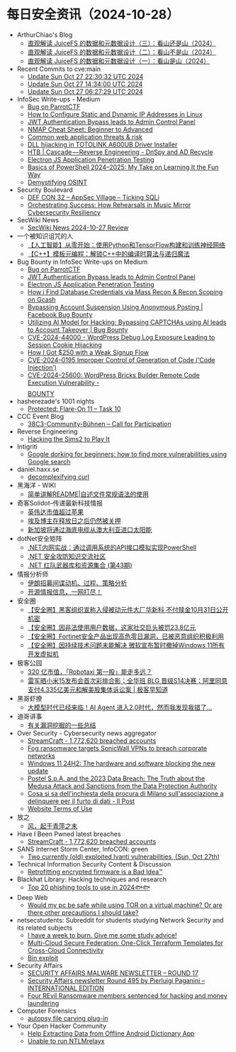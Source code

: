 # 每日安全资讯（2024-10-28）

- ArthurChiao's Blog
  - [直观解读 JuiceFS 的数据和元数据设计（三）：看山还是山（2024）](https://arthurchiao.github.io/blog/juicefs-data-metadata-design-illustrative-guide-3-zh/)
  - [直观解读 JuiceFS 的数据和元数据设计（二）：看山不是山（2024）](https://arthurchiao.github.io/blog/juicefs-data-metadata-design-illustrative-guide-2-zh/)
  - [直观解读 JuiceFS 的数据和元数据设计（一）：看山是山（2024）](https://arthurchiao.github.io/blog/juicefs-data-metadata-design-illustrative-guide-1-zh/)
- Recent Commits to cve:main
  - [Update Sun Oct 27 22:30:32 UTC 2024](https://github.com/trickest/cve/commit/16f2e5e8b236d13de5066077eac80e8c3241127e)
  - [Update Sun Oct 27 14:34:00 UTC 2024](https://github.com/trickest/cve/commit/ace793538bad872f6c491bc0561e1fbb4700e9ad)
  - [Update Sun Oct 27 06:27:29 UTC 2024](https://github.com/trickest/cve/commit/3a326a48fd35900d3216e51f088fe2efdd23832b)
- InfoSec Write-ups - Medium
  - [Bug on ParrotCTF](https://infosecwriteups.com/bug-on-parrotctf-e64424b0d043?source=rss----7b722bfd1b8d---4)
  - [How to Configure Static and Dynamic IP Addresses in Linux](https://infosecwriteups.com/how-to-configure-static-and-dynamic-ip-addresses-in-linux-a-step-by-step-guide-using-ifconfig-and-48551ce4bc45?source=rss----7b722bfd1b8d---4)
  - [JWT Authentication Bypass leads to Admin Control Panel](https://infosecwriteups.com/jwt-authentication-bypass-leads-to-admin-control-panel-dfa6efcdcbf5?source=rss----7b722bfd1b8d---4)
  - [NMAP Cheat Sheet: Beginner to Advanced](https://infosecwriteups.com/nmap-cheat-sheet-beginner-to-advanced-787b19a113f4?source=rss----7b722bfd1b8d---4)
  - [Common web application threats & risk](https://infosecwriteups.com/common-web-application-threats-risk-8d54b6a23acb?source=rss----7b722bfd1b8d---4)
  - [DLL hijacking in TOTOLINK A600UB Driver Installer](https://infosecwriteups.com/dll-hijacking-in-totolink-a600ub-driver-installer-13787c4d97b4?source=rss----7b722bfd1b8d---4)
  - [HTB | Cascade — Reverse Engineering - DnSpy and AD Recycle](https://infosecwriteups.com/htb-cascade-reverse-engineering-dnspy-and-ad-recycle-ecd045caca7d?source=rss----7b722bfd1b8d---4)
  - [Electron JS Application Penetration Testing](https://infosecwriteups.com/electron-js-application-penetration-testing-b0809af324f6?source=rss----7b722bfd1b8d---4)
  - [Basics of PowerShell 2024–2025: My Take on Learning It the Fun Way](https://infosecwriteups.com/basics-of-powershell-2024-2025-my-take-on-learning-it-the-fun-way-6566c908a8fb?source=rss----7b722bfd1b8d---4)
  - [Demystifying OSINT](https://infosecwriteups.com/demystifying-osint-e1c287b17e0c?source=rss----7b722bfd1b8d---4)
- Security Boulevard
  - [DEF CON 32 – AppSec Village – Ticking SQLi](https://securityboulevard.com/2024/10/def-con-32-appsec-village-ticking-sqli/)
  - [Orchestrating Success: How Rehearsals in Music Mirror Cybersecurity Resiliency](https://securityboulevard.com/2024/10/orchestrating-success-how-rehearsals-in-music-mirror-cybersecurity-resiliency/)
- SecWiki News
  - [SecWiki News 2024-10-27 Review](http://www.sec-wiki.com/?2024-10-27)
- 一个被知识诅咒的人
  - [【人工智能】从零开始：使用Python和TensorFlow构建和训练神经网络](https://blog.csdn.net/nokiaguy/article/details/143227561)
  - [【C++】模板元编程：解锁C++中的编译时算法与递归魔法](https://blog.csdn.net/nokiaguy/article/details/143227315)
- Bug Bounty in InfoSec Write-ups on Medium
  - [Bug on ParrotCTF](https://infosecwriteups.com/bug-on-parrotctf-e64424b0d043?source=rss----7b722bfd1b8d--bug_bounty)
  - [JWT Authentication Bypass leads to Admin Control Panel](https://infosecwriteups.com/jwt-authentication-bypass-leads-to-admin-control-panel-dfa6efcdcbf5?source=rss----7b722bfd1b8d--bug_bounty)
  - [Electron JS Application Penetration Testing](https://infosecwriteups.com/electron-js-application-penetration-testing-b0809af324f6?source=rss----7b722bfd1b8d--bug_bounty)
  - [How i Find Database Credentials via Mass Recon & Recon Scoping on Gcash](https://infosecwriteups.com/how-i-find-database-credentials-via-mass-recon-recon-scoping-on-gcash-f43a0dae3ec1?source=rss----7b722bfd1b8d--bug_bounty)
  - [Bypassing Account Suspension Using Anonymous Posting | Facebook Bug Bounty](https://infosecwriteups.com/bypassing-account-suspension-using-anonymous-posting-facebook-bug-bounty-b204433c98d1?source=rss----7b722bfd1b8d--bug_bounty)
  - [Utilizing AI Model for Hacking: Bypassing CAPTCHAs using AI leads to Account Takeover | Bug Bounty](https://infosecwriteups.com/utilizing-ai-model-for-hacking-bypassing-captchas-using-ai-leads-to-account-takeover-bug-bounty-028804b779a0?source=rss----7b722bfd1b8d--bug_bounty)
  - [CVE-2024-44000 - WordPress Debug Log Exposure Leading to Session Cookie Hijacking](https://infosecwriteups.com/cve-2024-44000-wordpress-debug-log-exposure-leading-to-session-cookie-hijacking-afcfada02c44?source=rss----7b722bfd1b8d--bug_bounty)
  - [How I Got $250 with a Weak Signup Flow](https://infosecwriteups.com/how-i-got-250-with-a-weak-signup-flow-3d87d34059fa?source=rss----7b722bfd1b8d--bug_bounty)
  - [CVE-2024–0195 Improper Control of Generation of Code (‘Code Injection’)](https://infosecwriteups.com/cve-2024-0195-improper-control-of-generation-of-code-code-injection-c292836e03ec?source=rss----7b722bfd1b8d--bug_bounty)
  - [CVE-2024–25600: WordPress Bricks Builder Remote Code Execution Vulnerability -$$$$ BOUNTY](https://infosecwriteups.com/cve-2024-25600-wordpress-bricks-builder-remote-code-execution-vulnerability-bounty-997d488fd54e?source=rss----7b722bfd1b8d--bug_bounty)
- hasherezade's 1001 nights
  - [Protected: Flare-On 11 – Task 10](https://hshrzd.wordpress.com/2024/10/27/flare-on-11-task-10/)
- CCC Event Blog
  - [38C3-Community-Bühnen – Call for Participation](https://events.ccc.de/2024/10/27/38c3-community-stages-cfp/)
- Reverse Engineering
  - [Hacking the Sims2 to Play It](https://www.reddit.com/r/ReverseEngineering/comments/1gdkj5n/hacking_the_sims2_to_play_it/)
- Intigriti
  - [Google dorking for beginners: how to find more vulnerabilities using Google search](https://blog.intigriti.com/hacking-tools/google-dorking-for-beginners-how-to-find-more-vulnerabilities-using-google-search)
- daniel.haxx.se
  - [decomplexifying curl](https://daniel.haxx.se/blog/2024/10/27/decomplexifying-curl/)
- 黑海洋 - WIKI
  - [简单讲解README|自述文件常规语法的使用](https://www.upx8.com/4370)
- 奇客Solidot–传递最新科技情报
  - [英伟达市值超过苹果](https://www.solidot.org/story?sid=79604)
  - [埃及博主在释放日之后仍然被关押](https://www.solidot.org/story?sid=79603)
  - [新加坡将通过海底电缆从澳大利亚进口太阳能](https://www.solidot.org/story?sid=79602)
- dotNet安全矩阵
  - [.NET内网实战：通过调用系统的API接口模拟实现PowerShell](https://mp.weixin.qq.com/s?__biz=MzUyOTc3NTQ5MA==&mid=2247496261&idx=1&sn=78ca8698f33604e3c10c03892db82324&chksm=fa595ca8cd2ed5be4a9f96ae82dea8d59c67bcc0e8a0735a0a1c72244fcbac4616a8ef080154&scene=58&subscene=0#rd)
  - [.NET 安全攻防知识交流社区](https://mp.weixin.qq.com/s?__biz=MzUyOTc3NTQ5MA==&mid=2247496261&idx=2&sn=d8c3b04b2b2fb1f4412a4f2175db1af6&chksm=fa595ca8cd2ed5be4898facb5a430b0d045995afe5565ba218a560a77dc21e26e4072b053a56&scene=58&subscene=0#rd)
  - [.NET 红队武器库和资源集合 (第43期)](https://mp.weixin.qq.com/s?__biz=MzUyOTc3NTQ5MA==&mid=2247496261&idx=3&sn=a47ccb3b1b12afd42b92f92c8695266e&chksm=fa595ca8cd2ed5bee460bb58c514ff4d69025db0d81e499bb266dbb4e91d1d10ce6d62c0a5f2&scene=58&subscene=0#rd)
- 情报分析师
  - [伊朗招募间谍动机、过程、策略分析](https://mp.weixin.qq.com/s?__biz=MzA3Mjc1MTkwOA==&mid=2650556521&idx=1&sn=88281a9c13fe0f656ef6409435c1fb59&chksm=87116622b066ef34d31e0e83202c55d568d55620452546da790af368b9eaae82247493d8fcc5&scene=58&subscene=0#rd)
  - [开源情报信息，一网打尽！](https://mp.weixin.qq.com/s?__biz=MzA3Mjc1MTkwOA==&mid=2650556521&idx=2&sn=9e619630903b2d7ebf7ff3a946d62abd&chksm=87116622b066ef34a70a95d86ddfd3fff0b189dcee7c27285dda0639e93dca2de8934840f62c&scene=58&subscene=0#rd)
- 安全圈
  - [【安全圈】黑客组织宣称入侵被动元件大厂华新科 不付赎金10月31日公开机密](https://mp.weixin.qq.com/s?__biz=MzIzMzE4NDU1OQ==&mid=2652065543&idx=1&sn=f13f0caedf978f0f25a9982941913117&chksm=f36e6347c419ea518b271725651d92832b6c3d49e44aaec947be4944df6245b6dd50554c5bb7&scene=58&subscene=0#rd)
  - [【安全圈】因非法使用用户数据，这家社交巨头被罚23.8亿元](https://mp.weixin.qq.com/s?__biz=MzIzMzE4NDU1OQ==&mid=2652065543&idx=2&sn=4efe91e50571c82da0a634286b7b211f&chksm=f36e6347c419ea515299022efe3c6a4d5be1040a4fdf9e91c466b492cc1a057d677c13c4e01c&scene=58&subscene=0#rd)
  - [【安全圈】​Fortinet安全产品出现高危零日漏洞，已被恶意组织积极利用](https://mp.weixin.qq.com/s?__biz=MzIzMzE4NDU1OQ==&mid=2652065543&idx=3&sn=b8a04fa9094f1ff644a46c7e77e91aad&chksm=f36e6347c419ea5117820d0337cd4fc89a241b03666d801bebddaba03c52cb638805deea4261&scene=58&subscene=0#rd)
  - [【安全圈】因持续技术问题未能解决 微软宣布暂时撤掉Windows 11所有开发虚拟机](https://mp.weixin.qq.com/s?__biz=MzIzMzE4NDU1OQ==&mid=2652065543&idx=4&sn=0f91eb5837ad0719008c96a2ecf89334&chksm=f36e6347c419ea51727a60401161113b752587353cae0f5d7a29b5d8841ea5b109024e622296&scene=58&subscene=0#rd)
- 极客公园
  - [320 亿市值，「Robotaxi 第一股」能走多远？](https://mp.weixin.qq.com/s?__biz=MTMwNDMwODQ0MQ==&mid=2653060481&idx=1&sn=4a64e26095077b6a5c4f60ae2d340314&chksm=7e57003749208921e752af72dc7786a6e0388ad37a9a447c8886a10a1d07089db57337e10450&scene=58&subscene=0#rd)
  - [雷军晒小米15发布会首次彩排合影；全华班 BLG 晋级S14决赛；阿里同意支付4.335亿美元和解美股集体诉讼案 | 极客早知道](https://mp.weixin.qq.com/s?__biz=MTMwNDMwODQ0MQ==&mid=2653060470&idx=1&sn=6912c73c89010970efd2156e31ff0bf4&chksm=7e5700c0492089d677782dad45d03818998998700f890f95dac6912a0b6432f4efca179ee383&scene=58&subscene=0#rd)
- 黑哥虾撩
  - [大模型时代已经来临！AI Agent 进入2.0时代，然而我发现我错了...](https://mp.weixin.qq.com/s?__biz=Mzg5OTU1NTEwMg==&mid=2247484242&idx=1&sn=8c3ca9e7cc7175b192756f908109651f&chksm=c050c923f727403550c257ffa822f00cb1730638ceac3b21f9254e67c534257be3af54c1b919&scene=58&subscene=0#rd)
- 迪哥讲事
  - [有关漏洞挖掘的一些总结](https://mp.weixin.qq.com/s?__biz=MzIzMTIzNTM0MA==&mid=2247496224&idx=1&sn=9b8aaafd8f73e348cfbc19ab9f57e033&chksm=e8a5f843dfd27155019c191efd5162d7080eb5181b1a7e0990039e813dd3519e5db7a82d12a7&scene=58&subscene=0#rd)
- Over Security - Cybersecurity news aggregator
  - [StreamCraft - 1,772,620 breached accounts](https://haveibeenpwned.com/PwnedWebsites#StreamCraft)
  - [Fog ransomware targets SonicWall VPNs to breach corporate networks](https://www.bleepingcomputer.com/news/security/fog-ransomware-targets-sonicwall-vpns-to-breach-corporate-networks/)
  - [Windows 11 24H2: The hardware and software blocking the new update](https://www.bleepingcomputer.com/news/microsoft/windows-11-24h2-the-hardware-and-software-blocking-the-new-update/)
  - [Postel S.p.A. and the 2023 Data Breach: The Truth about the Medusa Attack and Sanctions from the Data Protection Authority](https://www.suspectfile.com/postel-s-p-a-and-the-2023-data-breach-the-truth-about-the-medusa-attack-and-sanctions-from-the-data-protection-authority/)
  - [Cosa si sa dell'inchiesta della procura di Milano sull'associazione a delinquere per il furto di dati - Il Post](https://www.ilpost.it/2024/10/27/inchiesta-furto-di-dati/)
  - [Website Terms of Use](https://3993512.fs1.hubspotusercontent-na1.net/hubfs/3993512/CLEAFY/Downloadable%20Resources/Legal%20Documentation/Website%20Terms%20of%20Use_2024.pdf)
- 放之
  - [风，起于青萍之末](https://mp.weixin.qq.com/s?__biz=Mzg3ODAzNjg5OA==&mid=2247485272&idx=1&sn=05923f817d43f3a4f513228b6a739d85&chksm=cf189595f86f1c83319cf0dd4e5c89a9abcde3f40a8a78e75bc1a12e1882881dc52f2ec0b9b1&scene=58&subscene=0#rd)
- Have I Been Pwned latest breaches
  - [StreamCraft - 1,772,620 breached accounts](https://haveibeenpwned.com/PwnedWebsites#StreamCraft)
- SANS Internet Storm Center, InfoCON: green
  - [Two currently (old) exploited Ivanti vulnerabilities, (Sun, Oct 27th)](https://isc.sans.edu/diary/rss/31384)
- Technical Information Security Content & Discussion
  - [Retrofitting encrypted firmware is a Bad Idea™](https://www.reddit.com/r/netsec/comments/1gda1sp/retrofitting_encrypted_firmware_is_a_bad_idea/)
- Blackhat Library: Hacking techniques and research
  - [Top 20 phishing tools to use in 2024🐟🐟](https://www.reddit.com/r/blackhat/comments/1gd8qxh/top_20_phishing_tools_to_use_in_2024/)
- Deep Web
  - [Would my pc be safe while using TOR on a virtual machine? Or are there other precautions I should take?](https://www.reddit.com/r/deepweb/comments/1gdifwx/would_my_pc_be_safe_while_using_tor_on_a_virtual/)
- netsecstudents: Subreddit for students studying Network Security and its related subjects
  - [I have a week to burn. Give me some study advice!](https://www.reddit.com/r/netsecstudents/comments/1gdai8d/i_have_a_week_to_burn_give_me_some_study_advice/)
  - [Multi-Cloud Secure Federation: One-Click Terraform Templates for Cross-Cloud Connectivity](https://www.reddit.com/r/netsecstudents/comments/1gd52u4/multicloud_secure_federation_oneclick_terraform/)
  - [Bin exploit](https://www.reddit.com/r/netsecstudents/comments/1gd7a3v/bin_exploit/)
- Security Affairs
  - [SECURITY AFFAIRS MALWARE NEWSLETTER – ROUND 17](https://securityaffairs.com/170306/malware/security-affairs-malware-newsletter-round-17.html)
  - [Security Affairs newsletter Round 495 by Pierluigi Paganini – INTERNATIONAL EDITION](https://securityaffairs.com/170301/security/security-affairs-newsletter-round-495-by-pierluigi-paganini-international-edition.html)
  - [Four REvil Ransomware members sentenced for hacking and money laundering](https://securityaffairs.com/170287/cyber-crime/revil-ransomware-group-member-sentenced.html)
- Computer Forensics
  - [autopsy file carving plug-in](https://www.reddit.com/r/computerforensics/comments/1gdbwdt/autopsy_file_carving_plugin/)
- Your Open Hacker Community
  - [Help Extracting Data from Offline Android Dictionary App](https://www.reddit.com/r/HowToHack/comments/1gdjuz1/help_extracting_data_from_offline_android/)
  - [Unable to run NTLMrelayx](https://www.reddit.com/r/HowToHack/comments/1gczyut/unable_to_run_ntlmrelayx/)
